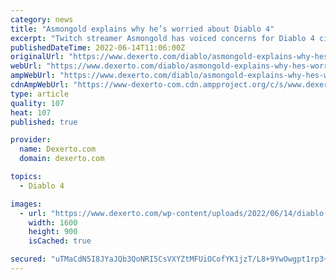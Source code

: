 ```yaml
---
category: news
title: "Asmongold explains why he’s worried about Diablo 4"
excerpt: "Twitch streamer Asmongold has voiced concerns for Diablo 4 citing issues with D3 and Diablo Immortal for the lack of hype."
publishedDateTime: 2022-06-14T11:06:00Z
originalUrl: "https://www.dexerto.com/diablo/asmongold-explains-why-hes-worried-about-diablo-4-1847902/"
webUrl: "https://www.dexerto.com/diablo/asmongold-explains-why-hes-worried-about-diablo-4-1847902/"
ampWebUrl: "https://www.dexerto.com/diablo/asmongold-explains-why-hes-worried-about-diablo-4-1847902/?amp"
cdnAmpWebUrl: "https://www-dexerto-com.cdn.ampproject.org/c/s/www.dexerto.com/diablo/asmongold-explains-why-hes-worried-about-diablo-4-1847902/?amp"
type: article
quality: 107
heat: 107
published: true

provider:
  name: Dexerto.com
  domain: dexerto.com

topics:
  - Diablo 4

images:
  - url: "https://www.dexerto.com/wp-content/uploads/2022/06/14/diablo-asmongold-critic-immortal-blizzard.jpg"
    width: 1600
    height: 900
    isCached: true

secured: "uTMaCdN5I8JYaJQb3QoNRI5CsVXYZtMFUiOCofYK1jzT/L8+9YwOwgpt1rp3+rp7Zo5uXzs7uf7Z10hQEgEw71lumL+cnA0fVf1CU8gizuiP+F7+SwAghp5eQ52SXvQVX2s+eisF2vXbxkSPoZ7v/Ndbyto6uIRLLVMdTty1y9gWgNmShaKRs0Cjl8J+A9fYxyHDvl7HgSumVFGFNd3jrDj6qjZJRql0BvSKwzQxXkGOtrOV5GPeKltzSmz+MFgtVn1ZzT3aaqoBq1vFGyu9I0WLPkzXKyrvQdExsGx/b95J77J/4A17/ZR7NXGrKBeVaaxf7onKORz5JSOF5OHRB4U4tf0P8hRwE8jd2AYuono=;9dDKkusVNycOK8wT5+1+PA=="
---
```



